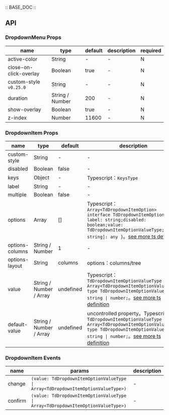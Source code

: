 :: BASE_DOC ::

## API
### DropdownMenu Props

name | type | default | description | required
-- | -- | -- | -- | --
active-color | String | - | \- | N
close-on-click-overlay | Boolean | true | \- | N
custom-style `v0.25.0` | String | - | \- | N
duration | String / Number | 200 | \- | N
show-overlay | Boolean | true | \- | N
z-index | Number | 11600 | \- | N

### DropdownItem Props

name | type | default | description | required
-- | -- | -- | -- | --
custom-style | String | - | \- | N
disabled | Boolean | false | \- | N
keys | Object | - | Typescript：`KeysType` | N
label | String | - | \- | N
multiple | Boolean | false | \- | N
options | Array | [] | Typescript：`Array<TdDropdownItemOption>` `interface TdDropdownItemOption { label: string;disabled: boolean;value: TdDropdownItemOptionValueType; [key: string]: any }`。[see more ts definition](https://github.com/Tencent/tdesign-miniprogram/tree/develop/src/dropdown-menu/type.ts) | N
options-columns | String / Number | 1 | \- | N
options-layout | String | columns | options：columns/tree | N
value | String / Number / Array | undefined | Typescript：`TdDropdownItemOptionValueType \| Array<TdDropdownItemOptionValueType> ` `type TdDropdownItemOptionValueType = string \| number;`。[see more ts definition](https://github.com/Tencent/tdesign-miniprogram/tree/develop/src/dropdown-menu/type.ts) | N
default-value | String / Number / Array | undefined | uncontrolled property。Typescript：`TdDropdownItemOptionValueType \| Array<TdDropdownItemOptionValueType> ` `type TdDropdownItemOptionValueType = string \| number;`。[see more ts definition](https://github.com/Tencent/tdesign-miniprogram/tree/develop/src/dropdown-menu/type.ts) | N

### DropdownItem Events

name | params | description
-- | -- | --
change | `(value: TdDropdownItemOptionValueType \| Array<TdDropdownItemOptionValueType>)` | \-
confirm | `(value: TdDropdownItemOptionValueType \| Array<TdDropdownItemOptionValueType>)` | \-
